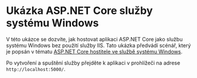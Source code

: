# <a name="aspnet-core-windows-service-sample"></a>Ukázka ASP.NET Core služby systému Windows

V této ukázce se dozvíte, jak hostovat aplikaci ASP.NET Core jako službu systému Windows bez použití služby IIS. Tato ukázka předvádí scénář, který je popsán v tématu [ASP.NET Core hostitele ve službě systému Windows](https://docs.microsoft.com/aspnet/core/host-and-deploy/windows-service).

Po vytvoření a spuštění služby přejděte k aplikaci v prohlížeči na adrese `http://localhost:5000/`.
